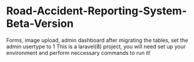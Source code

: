 # Road-Accident-Reporting-System-Beta-Version
Forms, image upload, admin dashboard
after migrating the tables, set the admin usertype to 1
This is a laravel(8) project, you will need set up your environment and perform neccessary commands to run it!
